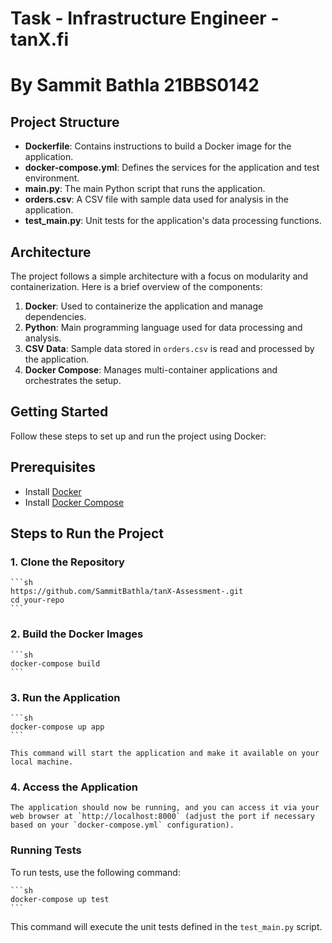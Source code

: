 # Task - Infrastructure Engineer - tanX.fi 
# By Sammit Bathla 21BBS0142

## Project Structure

- **Dockerfile**: Contains instructions to build a Docker image for the application.
- **docker-compose.yml**: Defines the services for the application and test environment.
- **main.py**: The main Python script that runs the application.
- **orders.csv**: A CSV file with sample data used for analysis in the application.
- **test_main.py**: Unit tests for the application's data processing functions.

## Architecture

The project follows a simple architecture with a focus on modularity and containerization. Here is a brief overview of the components:

1. **Docker**: Used to containerize the application and manage dependencies.
2. **Python**: Main programming language used for data processing and analysis.
3. **CSV Data**: Sample data stored in `orders.csv` is read and processed by the application.
4. **Docker Compose**: Manages multi-container applications and orchestrates the setup.

## Getting Started

Follow these steps to set up and run the project using Docker:

## Prerequisites

- Install [Docker](https://www.docker.com/get-started)
- Install [Docker Compose](https://docs.docker.com/compose/install/)

## Steps to Run the Project

### 1. Clone the Repository

    ```sh
    https://github.com/SammitBathla/tanX-Assessment-.git
    cd your-repo
    ```

### 2. Build the Docker Images

    ```sh
    docker-compose build
    ```

### 3. Run the Application

    ```sh
    docker-compose up app
    ```

    This command will start the application and make it available on your local machine.

### 4. Access the Application

    The application should now be running, and you can access it via your web browser at `http://localhost:8000` (adjust the port if necessary based on your `docker-compose.yml` configuration).

### Running Tests

To run tests, use the following command:

    ```sh
    docker-compose up test
    ```

This command will execute the unit tests defined in the `test_main.py` script.


